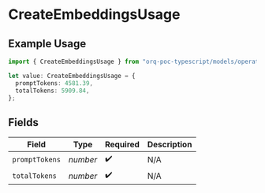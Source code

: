 # CreateEmbeddingsUsage

## Example Usage

```typescript
import { CreateEmbeddingsUsage } from "orq-poc-typescript/models/operations";

let value: CreateEmbeddingsUsage = {
  promptTokens: 4581.39,
  totalTokens: 5909.84,
};
```

## Fields

| Field              | Type               | Required           | Description        |
| ------------------ | ------------------ | ------------------ | ------------------ |
| `promptTokens`     | *number*           | :heavy_check_mark: | N/A                |
| `totalTokens`      | *number*           | :heavy_check_mark: | N/A                |